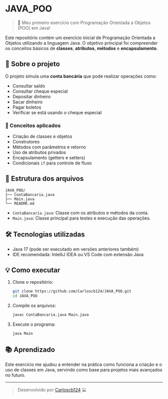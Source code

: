 
# JAVA_POO

> 🧠 Meu primeiro exercício com Programação Orientada a Objetos (POO) em Java!

Este repositório contém um exercício inicial de Programação Orientada a Objetos utilizando a linguagem Java. O objetivo principal foi compreender os conceitos básicos de **classes**, **atributos**, **métodos** e **encapsulamento**.

## 🚀 Sobre o projeto

O projeto simula uma **conta bancária** que pode realizar operações como:

- Consultar saldo
- Consultar cheque especial
- Depositar dinheiro
- Sacar dinheiro
- Pagar boletos
- Verificar se está usando o cheque especial

### 🧱 Conceitos aplicados

- Criação de classes e objetos
- Construtores
- Métodos com parâmetros e retorno
- Uso de atributos privados
- Encapsulamento (getters e setters)
- Condicionais `if` para controle de fluxo

## 📁 Estrutura dos arquivos

```
JAVA_POO/
├── ContaBancaria.java
├── Main.java
└── README.md
```

- `ContaBancaria.java`: Classe com os atributos e métodos da conta.
- `Main.java`: Classe principal para testes e execução das operações.

## 🛠️ Tecnologias utilizadas

- Java 17 (pode ser executado em versões anteriores também)
- IDE recomendada: IntelliJ IDEA ou VS Code com extensão Java

## 💡 Como executar

1. Clone o repositório:
   ```bash
   git clone https://github.com/Carloscb124/JAVA_POO.git
   cd JAVA_POO
   ```
2. Compile os arquivos:
   ```bash
   javac ContaBancaria.java Main.java
   ```
3. Execute o programa:
   ```bash
   java Main
   ```

## 📚 Aprendizado

Este exercício me ajudou a entender na prática como funciona a criação e o uso de classes em Java, servindo como base para projetos mais avançados no futuro.

---

> Desenvolvido por [Carloscb124](https://github.com/Carloscb124) 💻
